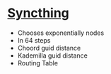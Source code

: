 # [Syncthing](https://github.com/syncthing/syncthing)

- Chooses exponentially nodes
- In 64 steps
- Choord guid distance
- Kademilla guid distance
- Routing Table
